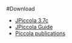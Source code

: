 #Download

-  [JPiccola 3.7c](%assets_url%/download/piccola/JPiccola3.7c.zip)
-  [JPiccola Guide](/archive/papers/Nier03aJPiccolaGuide.pdf)
-  [Piccola publications](%assets_url%/scgbib/?query=piccola&filter=Year)
